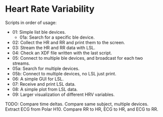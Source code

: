 # Heart Rate Variability

Scripts in order of usage:
 - 01: Simple list ble devices.
   - 01a: Search for a specific ble device.
 - 02: Collect the HR and RR and print them to the screen.
 - 03: Stream the HR and RR data with LSL.
 - 04: Check an XDF file written with the last script.
 - 05: Connect to multiple ble devices, and broadcast for each two streams.
  - 05a: Search for multiple devices.
  - 05b: Connect to multiple devices, no LSL just print.
 - 06: A simple GUI for LSL.
 - 07: Receive and print LSL data.
 - 08: A simple plot from LSL data.
 - 09: Larger visualization of different HRV variables.

TODO:
Compare time deltas.
Compare same subject, multiple devices.
Extract ECG from Polar H10.
Compare RR to HR, ECG to HR, and ECG to RR.